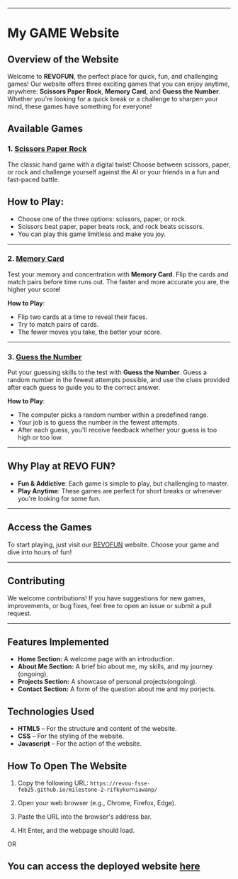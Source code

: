 
---

# My GAME Website

## Overview of the Website

Welcome to **REVOFUN**, the perfect place for quick, fun, and challenging games! Our website offers three exciting games that you can enjoy anytime, anywhere: **Scissors Paper Rock**, **Memory Card**, and **Guess the Number**. Whether you're looking for a quick break or a challenge to sharpen your mind, these games have something for everyone!

## Available Games

### 1. [Scissors Paper Rock](https://revou-fsse-feb25.github.io/milestone-2-rifkykurniawanp/html/scissorspapperrock.html)
The classic hand game with a digital twist! Choose between scissors, paper, or rock and challenge yourself against the AI or your friends in a fun and fast-paced battle.

**How to Play**:
- 
- Choose one of the three options: scissors, paper, or rock.
- Scissors beat paper, paper beats rock, and rock beats scissors.
- You can play this game limitless and make you joy.

---

### 2. [Memory Card](https://revou-fsse-feb25.github.io/milestone-2-rifkykurniawanp/html/memorycard.html)
Test your memory and concentration with **Memory Card**. Flip the cards and match pairs before time runs out. The faster and more accurate you are, the higher your score!

**How to Play**:
- Flip two cards at a time to reveal their faces.
- Try to match pairs of cards.
- The fewer moves you take, the better your score.

---

### 3. [Guess the Number](https://revou-fsse-feb25.github.io/milestone-2-rifkykurniawanp/html/guessthenumber.html)
Put your guessing skills to the test with **Guess the Number**. Guess a random number in the fewest attempts possible, and use the clues provided after each guess to guide you to the correct answer.

**How to Play**:
- The computer picks a random number within a predefined range.
- Your job is to guess the number in the fewest attempts.
- After each guess, you'll receive feedback whether your guess is too high or too low.

---

## Why Play at REVO FUN?

- **Fun & Addictive**: Each game is simple to play, but challenging to master.
- **Play Anytime**: These games are perfect for short breaks or whenever you're looking for some fun.

---

## Access the Games

To start playing, just visit our [REVOFUN](https://revou-fsse-feb25.github.io/milestone-2-rifkykurniawanp/) website. Choose your game and dive into hours of fun!

---

## Contributing

We welcome contributions! If you have suggestions for new games, improvements, or bug fixes, feel free to open an issue or submit a pull request.

---





## Features Implemented

- **Home Section:** A welcome page with an introduction.
- **About Me Section:** A brief bio about me, my skills, and my journey. (ongoing).
- **Projects Section:** A showcase of personal projects(ongoing).
- **Contact Section:** A form of the question about me and my porjects.

## Technologies Used

- **HTML5** – For the structure and content of the website.
- **CSS** – For the styling of the website.
- **Javascript** – For the action of the website.


## How To Open The Website

1. Copy the following URL:
   `https://revou-fsse-feb25.github.io/milestone-2-rifkykurniawanp/`

2. Open your web browser (e.g., Chrome, Firefox, Edge).

3. Paste the URL into the browser's address bar.

4. Hit Enter, and the webpage should load. 

OR

You can access the deployed website [here](https://revou-fsse-feb25.github.io/milestone-2-rifkykurniawanp/)
---